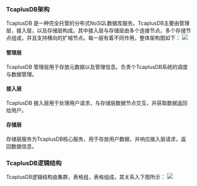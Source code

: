 ### TcaplusDB架构
TcaplusDB 是一种完全托管的分布式NoSQL数据库服务。TcaplusDB主要由管理层，接入层，以及存储层构成。其中接入层与存储层由多个连接节点，多个存储节点组成，并且支持横向的扩缩节点。每一层有着不同作用，整体架构图如下：
![](https://main.qcloudimg.com/raw/4c4ae2ad168306895d7744496933936c.png)

#### 管理层
TcaplusDB 管理层用于存放元数据以及管理信息。负责个TcaplusDB系统的调度与数据管理。
#### 接入层
TcaplusDB 接入层用于处理用户请求，与存储层数据节点交互，并获取数据返回给用户。
#### 存储层
存储层服务为TcaplusDB核心服务，用于存放用户数据，并响应接入层请求，返回数据信息。

### TcaplusDB逻辑结构
TcaplusDB逻辑结构由集群，表格组，表格组成，其关系入下图所示：
![](https://main.qcloudimg.com/raw/d2f155b5f7edbe6ac6dd1a45d67500ee.png)


